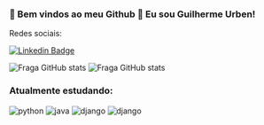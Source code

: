 ### 👋 Bem vindos ao meu Github 👋 Eu sou Guilherme Urben! 


Redes sociais:

[![Linkedin Badge](https://img.shields.io/badge/-LinkedIn-blue?style=flat&logo=Linkedin&logoColor=white&link=https://www.linkedin.com/in/rebeccamanzi/)](https://www.linkedin.com/in/guilherme-urben)



![Fraga GitHub stats](https://github-readme-stats.vercel.app/api?username=guilhermeurben&theme=blue-green)         ![Fraga GitHub stats](https://github-readme-stats.vercel.app/api/top-langs/?username=guilhermeurben&theme=blue-green)



### Atualmente estudando:

<div style="display: inline_block">
  <img align="center" alt="python" src="https://img.shields.io/badge/Python-14354C?style=for-the-badge&logo=python&logoColor=white" />
  <img align="center" alt="java" src="https://img.shields.io/badge/Java-ED8B00?style=for-the-badge&logo=openjdk&logoColor=white" />
  <img align="center" alt="django" src="https://img.shields.io/badge/Django-092E20?style=for-the-badge&logo=django&logoColor=white" />
  <img align="center" alt="django" src=https://img.shields.io/badge/javascript-%23323330.svg?style=for-the-badge&logo=javascript&logoColor=white" />
</div><br/>
